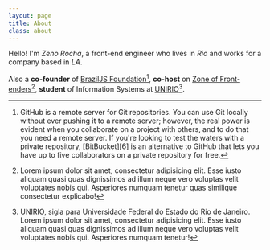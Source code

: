```yaml
---
layout: page
title: About
class: about
---
```


<!-- <img id="zeno-illustration" src="{{ site.baseurl }}assets/img/zeno-html5.png" alt="Zeno Rocha's Illustration" /> -->

Hello! I'm *Zeno Rocha*, a front-end engineer who lives in *Rio* and works for a company based in *LA*.

Also a **co-founder** of [BrazilJS Foundation](#)[^1], **co-host** on [Zone of Front-enders](#)[^2], **student** of Information Systems at [UNIRIO](#)[^3].

[^1]: GitHub is a remote server for Git repositories. You can use Git locally without ever pushing it to a remote server; however, the real power is evident when you collaborate on a project with others, and to do that you need a remote server. If you're looking to test the waters with a private repository, [BitBucket][6] is an alternative to GitHub that lets you have up to five collaborators on a private repository for free.

[^2]: Lorem ipsum dolor sit amet, consectetur adipisicing elit. Esse iusto aliquam quasi quas dignissimos ad illum neque vero voluptas velit voluptates nobis qui. Asperiores numquam tenetur quas similique consectetur explicabo!

[^3]: UNIRIO, sigla para Universidade Federal do Estado do Rio de Janeiro. Lorem ipsum dolor sit amet, consectetur adipisicing elit. Esse iusto aliquam quasi quas dignissimos ad illum neque vero voluptas velit voluptates nobis qui. Asperiores numquam tenetur!

<!-- My email address is <contato@zenorocha.com>. -->